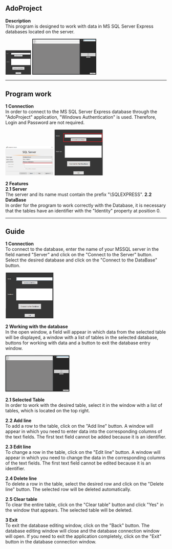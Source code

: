 __AdoProject__
---
__Description__  
This program is designed to work with data in MS SQL Server Express databases located on the server.

<p float="left">
<img src="Image\program\MainWindow.png" alt="Main window" width="80"/>
<img src="Image\program\DB.png" alt="DataBase" width="200"/>
</p>

___

__Program work__
---
__1 Connection__  
In order to connect to the MS SQL Server Express database through the "AdoProject" application, "Windows Authentication" is used. Therefore, Login and Password are not required.
<p float="left">
<img src="Image\MS_SQL_connected.png" alt="MSSQL Connected" width="150"/>
<img src="Image\Application_connected.png" alt="Application Connected" width="150"/>
</p>

__2 Features__  
__2.1 Server__  
The server and its name must contain the prefix "\SQLEXPRESS".
__2.2 DataBase__  
In order for the program to work correctly with the Database, it is necessary that the tables have an identifier with the "Identity" property at position 0.

___

__Guide__
---
__1 Connection__  
To connect to the database, enter the name of your MSSQL server in the field named "Server" and click on the "Connect to the Server" button. Select the desired database and click on the "Connect to the DataBase" button.

<img src="Image\program\MainWindow.png" alt="MSSQL Connected" width="150"/>

__2 Working with the database__  
In the open window, a field will appear in which data from the selected table will be displayed, a window with a list of tables in the selected database, buttons for working with data and a button to exit the database entry window.

<img src="Image\program\DB.png" alt="DataBase" width="200"/>

__2.1 Selected Table__  
In order to work with the desired table, select it in the window with a list of tables, which is located on the top right.

__2.2 Add line__  
To add a row to the table, click on the "Add line" button. A window will appear in which you need to enter data into the corresponding columns of the text fields. The first text field cannot be added because it is an identifier.

__2.3 Edit line__  
To change a row in the table, click on the "Edit line" button. A window will appear in which you need to change the data in the corresponding columns of the text fields. The first text field cannot be edited because it is an identifier.

__2.4 Delete line__  
To delete a row in the table, select the desired row and click on the "Delete line" button. The selected row will be deleted automatically.

__2.5 Clear table__  
To clear the entire table, click on the "Clear table" button and click "Yes" in the window that appears. The selected table will be deleted.

__3 Exit__  
To exit the database editing window, click on the "Back" button. The database editing window will close and the database connection window will open. If you need to exit the application completely, click on the "Exit" button in the database connection window.
